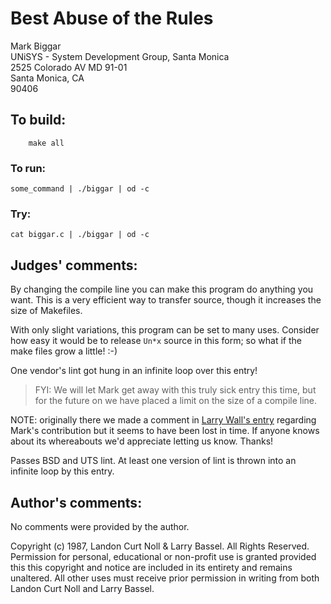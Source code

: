 # Best Abuse of the Rules

Mark Biggar  
UNiSYS - System Development Group, Santa Monica  
2525 Colorado AV MD 91-01  
Santa Monica, CA  
90406  

## To build:

        make all


### To run:

	some_command | ./biggar | od -c

### Try:

	cat biggar.c | ./biggar | od -c


## Judges' comments:

By changing the compile line you can make this program do anything you
want.  This is a very efficient way to transfer source, though it
increases the size of Makefiles.

With only slight variations, this program can be set to many uses.
Consider how easy it would be to release `Un*x` source in this form;
so what if the make files grow a little!  :-) 

One vendor's lint got hung in an infinite loop over this entry!

> FYI:  We will let Mark get away with this truly sick entry this time, but 
> for the future on we have placed a limit on the size of a compile line.

NOTE: originally there we made a comment in [Larry Wall's
entry](../wall/README.md) regarding Mark's contribution but it seems to have
been lost in time. If anyone knows about its whereabouts we'd appreciate letting
us know. Thanks!


Passes BSD and UTS lint.  At least one version of lint is thrown into
an infinite loop by this entry.


## Author's comments:

No comments were provided by the author.


Copyright (c) 1987, Landon Curt Noll & Larry Bassel.
All Rights Reserved.  Permission for personal, educational or non-profit use is
granted provided this this copyright and notice are included in its entirety
and remains unaltered.  All other uses must receive prior permission in writing
from both Landon Curt Noll and Larry Bassel.
